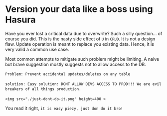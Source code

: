 # Version your data like a boss using Hasura

Have you ever lost a critical data due to overwrite? Such a silly question... of course you did. This is the nasty side effect of `U` in `CRUD`. It is not a design flaw. Update operation is meant to replace you existing data. Hence, it is very valid a common use case. 

Most common attempts to mitigate such problem might be limiting. A naive but brave suggestion mostly suggests not to allow access to the DB.

    
    Problem: Prevent accidental updates/deletes on any table

    solution: Easy solution: DONT ALLOW DEVS ACCESS TO PROD!!! We are evil breakers of all things production.

    <img src="./just-dont-do-it.png" height=400 >



You read it right, `it is easy piezy, just don do it bro!` 
